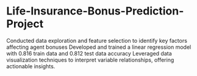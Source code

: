 # Life-Insurance-Bonus-Prediction-Project
Conducted data exploration and feature selection to identify key factors affecting agent bonuses
Developed and trained a linear regression model with 0.816 train data and 0.812 test data accuracy
Leveraged data visualization techniques to interpret variable relationships, offering actionable insights.
